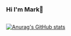 ###  Hi I'm Mark👋

##

[![Anurag's GitHub stats](https://github-readme-stats.vercel.app/api?username=markmark345)](https://github.com/markmark345/github-readme-stats)

